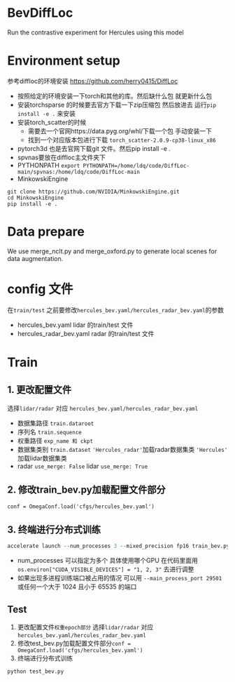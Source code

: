 # BevDiffLoc
Run the contrastive experiment for Hercules using this model

# Environment setup
参考diffloc的环境安装 https://github.com/herry0415/DiffLoc
- 按照给定的环境安装一下torch和其他的库。然后缺什么包 就更新什么包
- 安装torchsparse 的时候要去官方下载一下zip压缩包 然后放进去 运行`pip install -e .` 来安装
- 安装torch_scatter的时候
    - 需要去一个官网https://data.pyg.org/whl/下载一个包  手动安装一下
    - 找到一个对应版本包进行下载 `torch_scatter-2.0.9-cp38-linux_x86`
- pytorch3d 也是去官网下载git 文件。然后pip install -e .
- spvnas要放在diffloc主文件夹下
- PYTHONPATH  `export PYTHONPATH=/home/ldq/code/DiffLoc-main/spvnas:/home/ldq/code/DiffLoc-main`
- MinkowskiEngine
```
git clone https://github.com/NVIDIA/MinkowskiEngine.git
cd MinkowskiEngine
pip install -e . 
```

# Data prepare
We use merge_nclt.py and merge_oxford.py to generate local scenes for data augmentation.

# config 文件
在`train/test` 之前要修改`hercules_bev.yaml/hercules_radar_bev.yaml`的参数
- hercules_bev.yaml   lidar 的train/test 文件
- hercules_radar_bev.yaml   radar 的train/test 文件

# Train

## 1. 更改配置文件 
选择`lidar/radar` 对应  `hercules_bev.yaml/hercules_radar_bev.yaml`
  - 数据集路径 `train.dataroot`
  - 序列名 `train.sequence`
  - 权重路径 `exp_name 和 ckpt `
  - 数据集类别 `train.dataset`  `'Hercules_radar'`加载radar数据集类  `'Hercules'` 加载lidar数据集类
  - radar  `use_merge: False`  lidar `use_merge: True`

## 2. 修改train_bev.py加载配置文件部分
`conf = OmegaConf.load('cfgs/hercules_bev.yaml')`

## 3. 终端进行分布式训练

```python
accelerate launch --num_processes 3 --mixed_precision fp16 train_bev.py
```
- num_processes 可以指定为多个 具体使用哪个GPU 在代码里面用`os.environ["CUDA_VISIBLE_DEVICES"] = "1, 2, 3"` 去进行调整
- 如果出现多进程训练端口被占用的情况 可以用 `--main_process_port 29501` 或任何一个大于 1024 且小于 65535 的端口

## Test

1. 更改配置文件`权重epoch部分` 选择`lidar/radar` 对应  `hercules_bev.yaml/hercules_radar_bev.yaml`
2. 修改test_bev.py加载配置文件部分`conf = OmegaConf.load('cfgs/hercules_bev.yaml')`
3. 终端进行分布式训练

```python
python test_bev.py
```






